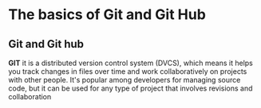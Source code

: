# The basics of Git and Git Hub
## Git and Git hub
**GIT** it is a distributed version control system (DVCS), which means it helps you track changes in files over time and work collaboratively on projects with other people. It's popular among developers for managing source code, but it can be used for any type of project that involves revisions and collaboration
